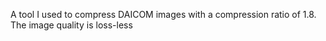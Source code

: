A tool I used to compress DAICOM images with a compression ratio of 1.8. The image quality is loss-less
